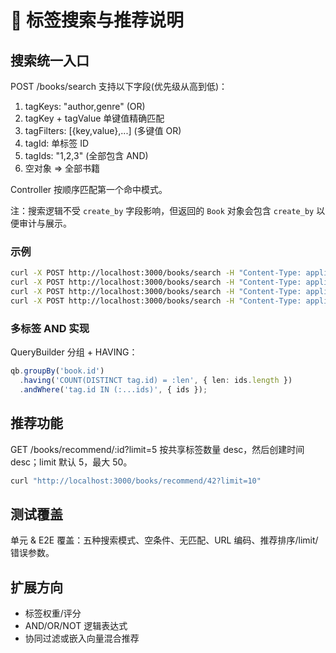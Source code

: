 # 📑 标签搜索与推荐说明

## 搜索统一入口
POST /books/search 支持以下字段(优先级从高到低)：
1. tagKeys: "author,genre"  (OR)
2. tagKey + tagValue 单键值精确匹配
3. tagFilters: [{key,value},...] (多键值 OR)
4. tagId: 单标签 ID
5. tagIds: "1,2,3" (全部包含 AND)
6. 空对象 => 全部书籍

Controller 按顺序匹配第一个命中模式。

注：搜索逻辑不受 `create_by` 字段影响，但返回的 `Book` 对象会包含 `create_by` 以便审计与展示。

### 示例
```bash
curl -X POST http://localhost:3000/books/search -H "Content-Type: application/json" -d '{"tagKeys":"author,genre"}'
curl -X POST http://localhost:3000/books/search -H "Content-Type: application/json" -d '{"tagKey":"author","tagValue":"Asimov"}'
curl -X POST http://localhost:3000/books/search -H "Content-Type: application/json" -d '{"tagFilters":[{"key":"author","value":"Asimov"},{"key":"year","value":"1950"}]}'
curl -X POST http://localhost:3000/books/search -H "Content-Type: application/json" -d '{"tagIds":"5,8,11"}'
```

### 多标签 AND 实现
QueryBuilder 分组 + HAVING：
```ts
qb.groupBy('book.id')
  .having('COUNT(DISTINCT tag.id) = :len', { len: ids.length })
  .andWhere('tag.id IN (:...ids)', { ids });
```

## 推荐功能
GET /books/recommend/:id?limit=5 按共享标签数量 desc，然后创建时间 desc；limit 默认 5，最大 50。
```bash
curl "http://localhost:3000/books/recommend/42?limit=10"
```

## 测试覆盖
单元 & E2E 覆盖：五种搜索模式、空条件、无匹配、URL 编码、推荐排序/limit/错误参数。

## 扩展方向
- 标签权重/评分
- AND/OR/NOT 逻辑表达式
- 协同过滤或嵌入向量混合推荐
